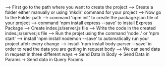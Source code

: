 --> First go to the path where you want to create the project
--> Create a folder either manually or using 'mkdir' command for your project
--> Now go to the Folder path
--> command 'npm init' to create the package.json file of your project
--> command 'npm install express --save' to install Express Package
--> Create index.js/server.js file 
--> Write the code in the created indes.js/server.js file
--> Run the projet using the command 'node .' or 'npm start'
--> install 'npm install nodemon --save' to automatically run your project afetr every change
--> install 'npm install body-parser --save' in order to read the data you are getting in request body
--> We can send data in request in three different ways
    -> Send Data in Body
    -> Send Data in Params
    -> Send data in Query Params